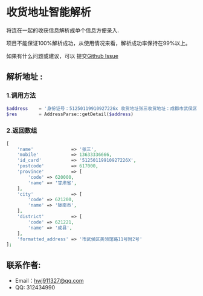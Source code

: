 # 收货地址智能解析

将连在一起的收获信息解析成单个信息方便录入.

项目不能保证100%解析成功，从使用情况来看，解析成功率保持在99%以上。

如果有什么问题或建议，可以
提交[Github Issue](https://github.com/hwj911327/address-parse/issues)

## 解析地址 :

### 1.调用方法
```php
$address    = '身份证号：51250119910927226x 收货地址张三收货地址：成都市武侯区美领馆路11号附2号 617000  136-3333-6666 ';
$res        = AddressParse::getDetail($address)
```

### 2.返回数组
```php
[
    'name'              => '张三',
    'mobile'            => 13633336666,
    'id_card'           => '51250119910927226X',
    'postcode'          => 617000,
    'province'          => [
        'code' => 620000,
        'name' => '甘肃省',
    ],
    'city'              => [
        'code' => 621200,
        'name' => '陇南市',
    ],
    'district'          => [
        'code' => 621221,
        'name' => '成县',
    ],
    'formatted_address' => '市武侯区美领馆路11号附2号'
];
```

## 联系作者:
* Email：hwj911327@qq.com
* QQ: 312434990
